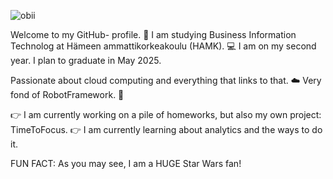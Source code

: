 
![obii](https://github.com/tiibuturner/tiibuturner/assets/111892419/6b6adeb9-9889-4554-8c74-2b7e04ddceb0)

Welcome to my GitHub- profile. 👋
I am studying Business Information Technolog at Hämeen ammattikorkeakoulu (HAMK). 💻
I am on my second year. I plan to graduate in May 2025.

Passionate about cloud computing and everything that links to that. ☁️
Very fond of RobotFramework. 🤖

👉 I am currently working on a pile of homeworks, but also my own project: TimeToFocus.
👉 I am currently learning about analytics and the ways to do it.

FUN FACT:
As you may see, I am a HUGE Star Wars fan!



